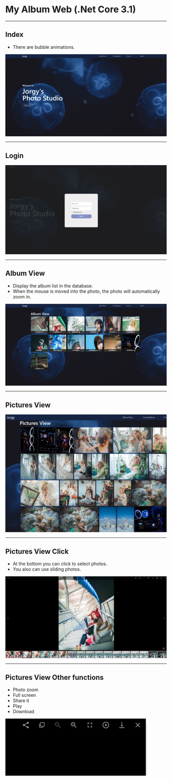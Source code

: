
# My Album Web (.Net Core 3.1)

---

## Index
  * There are bubble animations.

![image](https://github.com/joycloud/AlbumCore/blob/master/001.JPG)

---

## Login
![image](https://github.com/joycloud/AlbumCore/blob/master/003.JPG)

---

## Album View
  * Display the album list in the database.
  * When the mouse is moved into the photo, the photo will automatically zoom in.
  
![image](https://github.com/joycloud/AlbumCore/blob/master/002.JPG)

---

## Pictures View
![image](https://github.com/joycloud/AlbumCore/blob/master/004.JPG)

---

## Pictures View Click
  * At the bottom you can click to select photos.
  * You also can use sliding photos.
  
![image](https://github.com/joycloud/AlbumCore/blob/master/005.JPG)

---

## Pictures View Other functions
  * Photo zoom
  * Full screen
  * Share it
  * Play
  * Download
  
![image](https://github.com/joycloud/AlbumCore/blob/master/006.JPG)




